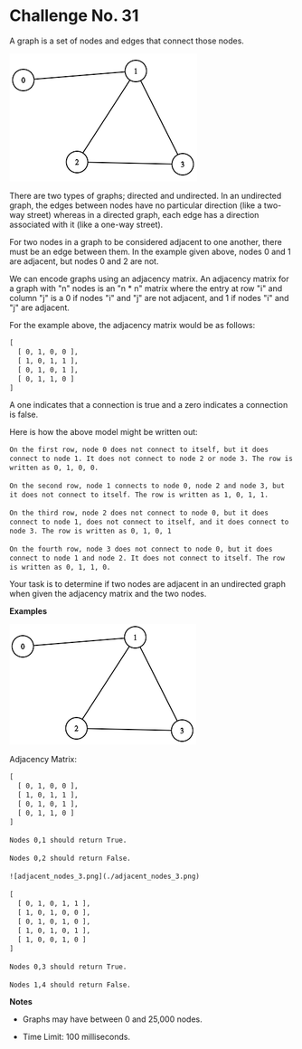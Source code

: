 # Challenge No. 31


A graph is a set of nodes and edges that connect those nodes.

![adjacent_nodes_1.png](./adjacent_nodes_1.png)

There are two types of graphs; directed and undirected. In an undirected graph, the edges between nodes have no particular direction (like a two-way street) whereas in a directed graph, each edge has a direction associated with it (like a one-way street).

For two nodes in a graph to be considered adjacent to one another, there must be an edge between them. In the example given above, nodes 0 and 1 are adjacent, but nodes 0 and 2 are not.

We can encode graphs using an adjacency matrix. An adjacency matrix for a graph with "n" nodes is an "n * n" matrix where the entry at row "i" and column "j" is a 0 if nodes "i" and "j" are not adjacent, and 1 if nodes "i" and "j" are adjacent.

For the example above, the adjacency matrix would be as follows:

    [
      [ 0, 1, 0, 0 ],
      [ 1, 0, 1, 1 ],
      [ 0, 1, 0, 1 ],
      [ 0, 1, 1, 0 ]
    ]

A one indicates that a connection is true and a zero indicates a connection is false.

Here is how the above model might be written out:

    On the first row, node 0 does not connect to itself, but it does connect to node 1. It does not connect to node 2 or node 3. The row is written as 0, 1, 0, 0.

    On the second row, node 1 connects to node 0, node 2 and node 3, but it does not connect to itself. The row is written as 1, 0, 1, 1.

    On the third row, node 2 does not connect to node 0, but it does connect to node 1, does not connect to itself, and it does connect to node 3. The row is written as 0, 1, 0, 1

    On the fourth row, node 3 does not connect to node 0, but it does connect to node 1 and node 2. It does not connect to itself. The row is written as 0, 1, 1, 0.

Your task is to determine if two nodes are adjacent in an undirected graph when given the adjacency matrix and the two nodes.

**Examples**

![adjacent_nodes_2.png](./adjacent_nodes_2.png)

Adjacency Matrix:

    [
      [ 0, 1, 0, 0 ],
      [ 1, 0, 1, 1 ],
      [ 0, 1, 0, 1 ],
      [ 0, 1, 1, 0 ]
    ]

    Nodes 0,1 should return True.

    Nodes 0,2 should return False.

    ![adjacent_nodes_3.png](./adjacent_nodes_3.png)

    [
      [ 0, 1, 0, 1, 1 ],
      [ 1, 0, 1, 0, 0 ],
      [ 0, 1, 0, 1, 0 ],
      [ 1, 0, 1, 0, 1 ],
      [ 1, 0, 0, 1, 0 ]
    ]

    Nodes 0,3 should return True.

    Nodes 1,4 should return False.

**Notes**

-   Graphs may have between 0 and 25,000 nodes.

-   Time Limit: 100 milliseconds.